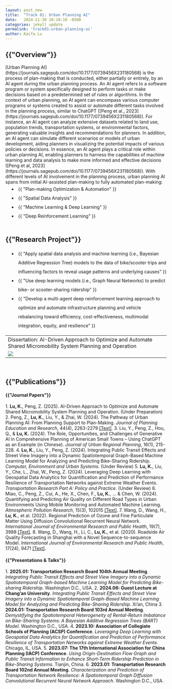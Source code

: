```yaml
---
layout: post_new
title:  "Track 01: Urban Planning AI"
date:   2024-11-30 10:10:10 -0500
categories: jekyll update
permalink: 'track01-urban-planning-ai'
author: Kaifa Lu
---
```


<h2>{{"Overview"}}</h2>
<style>
      li {
        padding-left: 40px;
        line-height: 2;
        text-indent: -20px;
      }
    </style>
[Urban Planning AI](https://journals.sagepub.com/doi/10.1177/0739456X231180568) is the process of plan-making that is conducted, either partially or entirely, by an AI agent during the urban planning process. An AI agent refers to a software program or system specifically designed to perform tasks or make decisions based on a predetermined set of rules or algorithms. In the context of urban planning, an AI agent can encompass various computer programs or systems created to assist or automate different tasks involved in the planning process, similar to ChatGPT ([Peng et al., 2023](https://journals.sagepub.com/doi/10.1177/0739456X231180568)). For instance, an AI agent can analyze extensive datasets related to land use, population trends, transportation systems, or environmental factors, generating valuable insights and recommendations for planners. In addition, an AI agent can simulate different scenarios or models of urban development, aiding planners in visualizing the potential impacts of various policies or decisions. In essence, an AI agent plays a critical role within urban planning AI, enabling planners to harness the capabilities of machine learning and data analysis to make more informed and effective decisions ([Peng et al, 2023](https://journals.sagepub.com/doi/10.1177/0739456X231180568)). With different levels of AI involvement in the planning process, urban planning AI spans from initial AI-assisted plan-making to fully automated plan-making:
<li>{{ "Plan-making Optimization & Automation" }}</li>
<li>{{ "Spatial Data Analysis" }}</li>
<li>{{ "Machine Learning & Deep Learning" }}</li>
<li>{{ "Deep Reinforcement Learning" }}</li>
<br>
<h2>{{"Research Project"}}</h2>
<table>
  <tr>
    <td>Dissertation: AI-Driven Approach to Optimize and Automate Shared Micromobility System Planning and Operation</td>
    <li>{{ "Apply spatial data analysis and machine learning (i.e., Bayesian Additive Regression Tree) models to the data of bike/scooter trips and influencing factors to reveal usage patterns and underlying causes" }}</li>
    <li>{{ "Use deep learning models (i.e., Graph Neural Networks) to predict bike- or scooter-sharing ridership" }}</li>
    <li>{{ "Develop a multi-agent deep reinforcement learning approach to optimize and automate infrastructure planning and vehicle rebalancing toward efficiency, cost-effectiveness, multimodal integration, equity, and resilience" }}</li>
  </tr>
  <tr>
    <td><img src="assets/Track01_Dissertation.png"></td>
  </tr>
 </table>
<br>
<h2>{{"Publications"}}</h2>
<h4>{{"Journal Papers"}}</h4>
1. <b>Lu, K.</b>, Peng, Z. (2025). AI-Driven Approach to Optimize and Automate Shared Micromobility System Planning and Operation. (Under Preparation)
2. Peng, Z., <b>Lu, K.</b>, Liu, Y., & Zhai, W. (2024). The Pathway of Urban Planning AI: From Planning Support to Plan-Making. <em>Journal of Planning Education and Research</em>, 44(4), 2263-2279 <a href="https://doi.org/10.1177/0739456X231180568">[Text]</a>.</li>
3. Liu, Y., Peng, Z., Hou, Q., & <b>Lu, K.</b> (2024). The Role, Opportunities, and Challenges of Generative AI in Comprehensive Planning of American Small Towns – Using ChatGPT as an Example (in Chinese). <em>Journal of Urban Regional Planning</em>, 16(1), 215-228.</li>
4. <b>Lu, K.</b>, Liu, Y., Peng, Z. (2024). Integrating Public Transit Effects and Street View Imagery into a Dynamic Spatiotemporal Graph-Based Machine Learning Model for Analyzing and Predicting Bike-Sharing Ridership. <em>Computer, Environment and Urban Systems</em>. (Under Review)
5. <b>Lu, K.</b>, Liu, Y., Che, L., Zhai, W., Peng, Z. (2024). Leveraging Deep Learning with Geospatial Data Analytics for Quantification and Prediction of Performance Resilience of Transportation Networks against Extreme Weather Events. <em>Transportation Research Part A: Policy and Practice</em>. (Under Review)
6. Miao, C., Peng, Z., Cui, A., He, X., Chen, F., <b>Lu, K.</b>, ... & Chen, W. (2024). Quantifying and Predicting Air Quality on Different Road Types in Urban Environments Using Mobile Monitoring and Automated Machine Learning. <em>Atmospheric Pollution Research</em>, 15(3), 102015 <a href="https://doi.org/10.1016/j.apr.2023.102015">[Text]</a>.
7. Wang, D., Wang, H., <b>Lu, K.</b>, et al. (2022). Regional Prediction of Ozone and Fine Particulate Matter Using Diffusion Convolutional Recurrent Neural Network. <em>International Journal of Environmental Research and Public Health</em>, 19(7), 3988 <a href="https://doi.org/10.3390/ijerph19073988">[Text]</a>.
8. Wang, D., Wang, H., Li, C., <b>Lu, K.</b>, et al. (2020). Roadside Air Quality Forecasting in Shanghai with a Novel Sequence-to-sequence Model. <em>International Journal of Environmental Research and Public Health</em>, 17(24), 9471 <a href="https://doi.org/10.3390/ijerph17249471">[Text]</a>.
<br>
<h4>{{"Presentations & Talks"}}</h4>
1. <b>2025.01: Transportation Research Board 104th Annual Meeting</b>. <em>Integrating Public Transit Effects and Street View Imagery into a Dynamic Spatiotemporal Graph-based Machine Learning Model for Predicting Bike-sharing Ridership</em>. Washington D.C., USA.
2. <b>2024.06: Guest Lecture at Chang’an University</b>. <em>Integrating Public Transit Effects and Street View Imagery into a Dynamic Spatiotemporal Graph-Based Machine Learning Model for Analyzing and Predicting Bike-Sharing Ridership</em>. Xi’an, China
3. <b>2024.01: Transportation Research Board 103rd Annual Meeting</b>. <em>Demystifying the Spatiotemporal Heterogeneity of Rental-Return Imbalance on Bike-Sharing Systems: A Bayesian Additive Regression Trees (BART) Model</em>. Washington D.C., USA.
4. <b>2023.10: Association of Collegiate Schools of Planning (ACSP) Conference</b>. <em>Leveraging Deep Learning with Geospatial Data Analytics for Quantification and Prediction of Performance Resilience of Transportation Networks against Extreme Weather Events</em>. Chicago, IL, USA.
5. <b>2023.07: The 17th International Association for China Planning (IACP) Conference</b>. <em>Using Origin-Destination Flow Graph and Public Transit Information to Enhance Short-Term Ridership Prediction in Bike-Sharing Systems</em>. Tianjin, China.
6. <b>2023.01: Transportation Research Board 102nd Annual Meeting</b>. <em>Characterization and Prediction of Transportation Network Resilience: A Spatiotemporal Graph Diffusion Convolutional Recurrent Neural Network Approach</em>. Washington D.C., USA.
